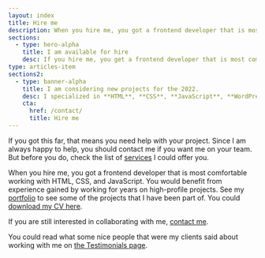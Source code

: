 ```yaml
---
layout: index
title: Hire me
description: When you hire me, you got a frontend developer that is most comfortable working with HTML, CSS, and JavaScript. You would benefit from experience gained by working for years on high-profile projects.
sections:
  - type: hero-alpha
    title: I am available for hire
    desc: If you hire me, you get a frontend developer that is most comfortable working with **HTML**, **CSS**, and **JavaScript**, but who is also comfortable working in different environments, from **WordPress** to **Shopify** to **Static Page Generators**.
type: articles-item
sections2:
  - type: banner-alpha
    title: I am considering new projects for the 2022.
    desc: I specialized in **HTML**, **CSS**, **JavaScript**, **WordPress**, **Shopify**, and **JAMstack** technologies.
    cta:
      href: /contact/
      title: Hire me
---
```


If you got this far, that means you need help with your project. Since I am always happy to help, you should contact me if you want me on your team. But before you do, check the list of [services] I could offer you.

When you hire me, you got a frontend developer that is most comfortable working with HTML, CSS, and JavaScript. You would benefit from experience gained by working for years on high-profile projects. See my [portfolio] to see some of the projects that I have been part of. You could [download my CV here](/silvestar-bistrovic-cv.pdf).

If you are still interested in collaborating with me, [contact me].

You could read what some nice people that were my clients said about working with me on [the Testimonials page](/testimonials/).

[services]: /services/
[portfolio]: /portfolio/
[contact me]: /contact/
